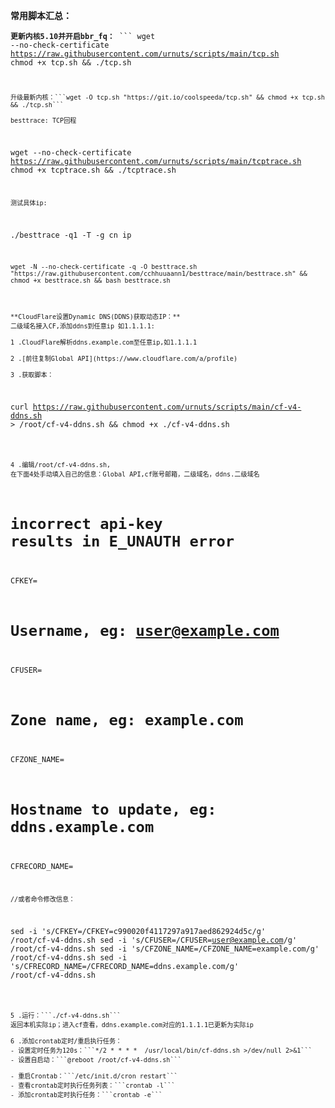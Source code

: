 **常用脚本汇总：**

<code>**更新内核5.10并开启bbr_fq：**   ```
wget --no-check-certificate https://raw.githubusercontent.com/urnuts/scripts/main/tcp.sh
chmod +x tcp.sh && ./tcp.sh
```
升级最新内核：```wget -O tcp.sh "https://git.io/coolspeeda/tcp.sh" && chmod +x tcp.sh && ./tcp.sh```

besttrace: TCP回程
```
wget --no-check-certificate https://raw.githubusercontent.com/urnuts/scripts/main/tcptrace.sh
chmod +x tcptrace.sh && ./tcptrace.sh
```
测试具体ip:
```
./besttrace -q1 -T -g cn ip
```
wget -N --no-check-certificate -q -O besttrace.sh "https://raw.githubusercontent.com/cchhuuaann1/besttrace/main/besttrace.sh" && chmod +x besttrace.sh && bash besttrace.sh




**CloudFlare设置Dynamic DNS(DDNS)获取动态IP：**
二级域名接入CF,添加ddns到任意ip 如1.1.1.1:

1 .CloudFlare解析ddns.example.com至任意ip,如1.1.1.1
   
2 .[前往复制Global API](https://www.cloudflare.com/a/profile)
   
3 .获取脚本：
   ```
   curl https://raw.githubusercontent.com/urnuts/scripts/main/cf-v4-ddns.sh > /root/cf-v4-ddns.sh && chmod +x ./cf-v4-ddns.sh
   ```
   
4 .编辑/root/cf-v4-ddns.sh,
   在下面4处手动填入自己的信息：Global API,cf账号邮箱，二级域名，ddns.二级域名
   ```
# incorrect api-key results in E_UNAUTH error
CFKEY=
# Username, eg: user@example.com
CFUSER=
# Zone name, eg: example.com
CFZONE_NAME=
# Hostname to update, eg: ddns.example.com
CFRECORD_NAME=
```
//或者命令修改信息：
   ```
sed -i 's/CFKEY=/CFKEY=c990020f4117297a917aed862924d5c/g' /root/cf-v4-ddns.sh
sed -i 's/CFUSER=/CFUSER=user@example.com/g' /root/cf-v4-ddns.sh
sed -i 's/CFZONE_NAME=/CFZONE_NAME=example.com/g' /root/cf-v4-ddns.sh
sed -i 's/CFRECORD_NAME=/CFRECORD_NAME=ddns.example.com/g' /root/cf-v4-ddns.sh
```
   
5 .运行：```./cf-v4-ddns.sh```
返回本机实际ip；进入cf查看，ddns.example.com对应的1.1.1.1已更新为实际ip

6 .添加crontab定时/重启执行任务：
- 设置定时任务为120s：```*/2 * * * *  /usr/local/bin/cf-ddns.sh >/dev/null 2>&1```
- 设置自启动：```@reboot /root/cf-v4-ddns.sh```

- 重启Crontab：```/etc/init.d/cron restart```   
- 查看crontab定时执行任务列表：```crontab -l```   
- 添加crontab定时执行任务：```crontab -e```
